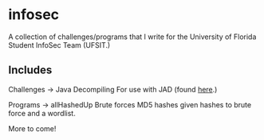 infosec
=======

A collection of challenges/programs that I write for the University of Florida Student InfoSec Team (UFSIT.)

Includes
--------
Challenges
  -> Java Decompiling
          For use with JAD (found [here](http://varaneckas.com/jad/).)
  
Programs
  -> allHashedUp
          Brute forces MD5 hashes given hashes to brute force and a wordlist.
          
More to come!
